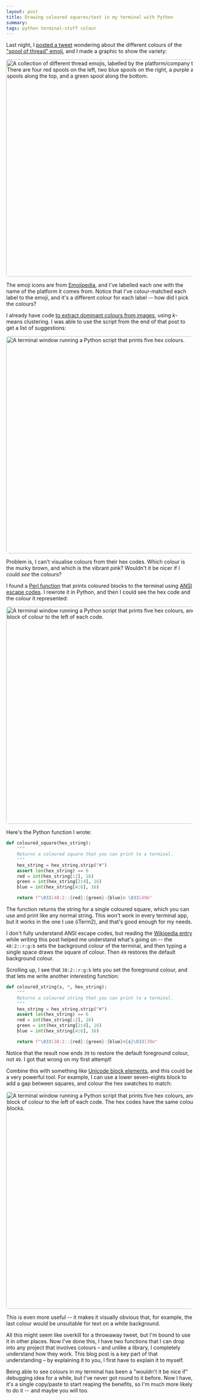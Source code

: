 ```yaml
---
layout: post
title: Drawing coloured squares/text in my terminal with Python
summary:
tags: python terminal-stuff colour
---
```


Last night, I [posted a tweet][tweet] wondering about the different colours of the ["spool of thread" emoji][emoji], and I made a graphic to show the variety:

<img src="/images/2021/emoji_1x.png" srcset="/images/2021/emoji_1x.png 1x, /images/2021/emoji_2x.png 2x" style="border-radius: 6px; width: 587px;" alt="A collection of different thread emojis, labelled by the platform/company they’re from. There are four red spools on the left, two blue spools on the right, a purple and two pink spools along the top, and a green spool along the bottom.">

The emoji icons are from [Emojipedia], and I've labelled each one with the name of the platform it comes from.
Notice that I've colour-matched each label to the emoji, and it's a different colour for each label -- how did I pick the colours?

I already have code [to extract dominant colours from images][dominant_colours], using *k*-means clustering.
I was able to use the script from the end of that post to get a list of suggestions:

<img src="/images/2021/terminal_without_colours.png" style="border-radius: 6px; width: 587px;" alt="A terminal window running a Python script that prints five hex colours.">

Problem is, I can't visualise colours from their hex codes.
Which colour is the murky brown, and which is the vibrant pink?
Wouldn't it be nicer if I could *see* the colours?

I found a [Perl function] that prints coloured blocks to the terminal using [ANSI escape codes].
I rewrote it in Python, and then I could see the hex code and the colour it represented:

<img src="/images/2021/terminal_with_colours.png" style="border-radius: 6px; width: 587px;" alt="A terminal window running a Python script that prints five hex colours, and a solid block of colour to the left of each code.">

Here's the Python function I wrote:

```python
def coloured_square(hex_string):
    """
    Returns a coloured square that you can print to a terminal.
    """
    hex_string = hex_string.strip("#")
    assert len(hex_string) == 6
    red = int(hex_string[:2], 16)
    green = int(hex_string[2:4], 16)
    blue = int(hex_string[4:6], 16)

    return f"\033[48:2::{red}:{green}:{blue}m \033[49m"
```

The function returns the string for a single coloured square, which you can use and print like any normal string.
This won't work in every terminal app, but it works in the one I use (iTerm2), and that's good enough for my needs.

I don't fully understand ANSI escape codes, but reading the [Wikipedia entry] while writing this post helped me understand what's going on -- the `48:2::r:g:b` sets the background colour of the terminal, and then typing a single space draws the square of colour.
Then `49` restores the default background colour.

Scrolling up, I see that `38:2::r:g:b` lets you set the foreground colour, and that lets me write another interesting function:

```python
def coloured_string(s, *, hex_string):
    """
    Returns a coloured string that you can print to a terminal.
    """
    hex_string = hex_string.strip("#")
    assert len(hex_string) == 6
    red = int(hex_string[:2], 16)
    green = int(hex_string[2:4], 16)
    blue = int(hex_string[4:6], 16)

    return f"\033[38:2::{red}:{green}:{blue}m{s}\033[39m"
```

Notice that the result now ends `39` to restore the default foreground colour, not `49`.
I got that wrong on my first attempt!

Combine this with something like [Unicode block elements], and this could be a very powerful tool.
For example, I can use a lower seven-eights block to add a gap between squares, and colour the hex swatches to match:

<img src="/images/2021/terminal_with_coloured_text.png" style="border-radius: 6px; width: 587px;" alt="A terminal window running a Python script that prints five hex colours, and a solid block of colour to the left of each code. The hex codes have the same colour as the blocks.">

This is even more useful -- it makes it visually obvious that, for example, the last colour would be unsuitable for text on a white background.

All this might seem like overkill for a throwaway tweet, but I'm bound to use it in other places.
Now I've done this, I have two functions that I can drop into any project that involves colours – and unlike a library, I completely understand how they work.
This blog post is a key part of that understanding – by explaining it to you, I first have to explain it to myself.

Being able to see colours in my terminal has been a "wouldn't it be nice if" debugging idea for a while, but I've never got round to it before.
Now I have, it's a single copy/paste to start reaping the benefits, so I'm much more likely to do it -- and maybe you will too.

[tweet]: https://twitter.com/alexwlchan/status/1387544124807593989
[emoji]: https://emojipedia.org/thread/
[Emojipedia]: https://emojipedia.org/thread/
[dominant_colours]: /2019/08/finding-tint-colours-with-k-means/
[Perl function]: https://unix.stackexchange.com/a/482782/43183
[ANSI escape codes]: https://en.wikipedia.org/wiki/ANSI_escape_code
[Wikipedia entry]: https://en.wikipedia.org/wiki/ANSI_escape_code#SGR_(Select_Graphic_Rendition)_parameters
[Unicode block elements]: https://en.wikipedia.org/wiki/Block_Elements
